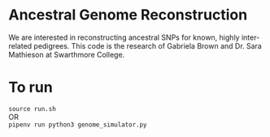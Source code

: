 # Ancestral Genome Reconstruction

We are interested in reconstructing ancestral SNPs for known, highly inter-related pedigrees. This code is the research of Gabriela Brown and Dr. Sara Mathieson at Swarthmore College.

# To run
`source run.sh`  
OR   
`pipenv run python3 genome_simulator.py`  
